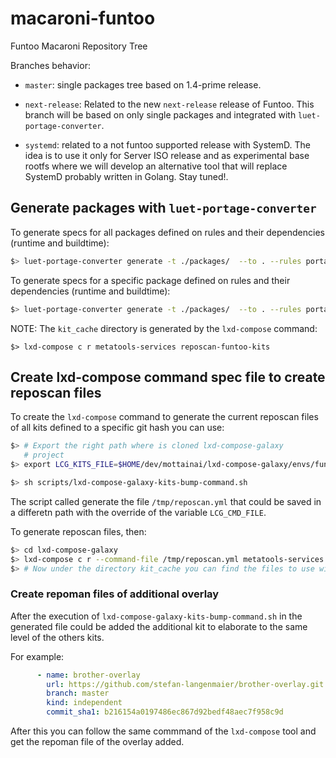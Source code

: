 # macaroni-funtoo
Funtoo Macaroni Repository Tree

Branches behavior:
* `master`: single packages tree based on 1.4-prime release.

* `next-release`: Related to the new `next-release` release of Funtoo.
  This branch will be based on only single packages and
  integrated with `luet-portage-converter`.

* `systemd`: related to a not funtoo supported release with SystemD.
  The idea is to use it only for Server ISO release and as experimental
  base rootfs where we will develop an alternative tool that will
  replace SystemD probably written in Golang. Stay tuned!.


## Generate packages with `luet-portage-converter`

To generate specs for all packages defined on rules and their dependencies (runtime and buildtime):
```bash
$> luet-portage-converter generate -t ./packages/  --to . --rules portage-converter/office.yaml --ignore-missing-deps  --with-portage-pkg   --enable-stage4 --disable-conflicts
```

To generate specs for a specific package defined on rules and their dependencies (runtime and buildtime):

```bash
$> luet-portage-converter generate -t ./packages/  --to . --rules portage-converter/office.yaml --ignore-missing-deps  --with-portage-pkg   --enable-stage4 --disable-conflicts --pkg app/foo
```

NOTE: The `kit_cache` directory is generated by the `lxd-compose` command:

```
$> lxd-compose c r metatools-services reposcan-funtoo-kits
```

## Create lxd-compose command spec file to create reposcan files

To create the `lxd-compose` command to generate
the current reposcan files of all kits defined to
a specific git hash you can use:

```bash
$> # Export the right path where is cloned lxd-compose-galaxy
   # project
$> export LCG_KITS_FILE=$HOME/dev/mottainai/lxd-compose-galaxy/envs/funtoo/commands/reposcan-funtoo-kits.yml

$> sh scripts/lxd-compose-galaxy-kits-bump-command.sh
```

The script called generate the file `/tmp/reposcan.yml` that
could be saved in a differetn path with the override of the
variable `LCG_CMD_FILE`.

To generate reposcan files, then:

```bash
$> cd lxd-compose-galaxy
$> lxd-compose c r --command-file /tmp/reposcan.yml metatools-services reposcan-funtoo-kits-macaroni
$> # Now under the directory kit_cache you can find the files to use with luet-portage-converter

```

### Create repoman files of additional overlay

After the execution of `lxd-compose-galaxy-kits-bump-command.sh` in the generated file could
be added the additional kit to elaborate to the same level of the others kits.

For example:
```yaml
      - name: brother-overlay
        url: https://github.com/stefan-langenmaier/brother-overlay.git
        branch: master
        kind: independent
        commit_sha1: b216154a0197486ec867d92bedf48aec7f958c9d
```

After this you can follow the same commmand of the `lxd-compose` tool and get the repoman file of the
overlay added.
